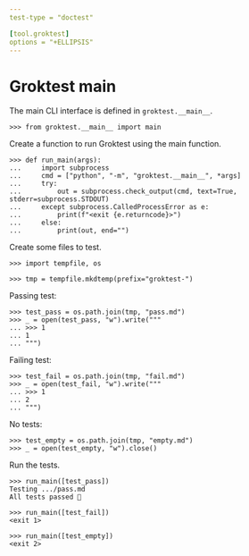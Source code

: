 ```yaml
---
test-type = "doctest"

[tool.groktest]
options = "+ELLIPSIS"
---
```


# Groktest main

The main CLI interface is defined in `groktest.__main__`.

    >>> from groktest.__main__ import main

Create a function to run Groktest using the main function.

    >>> def run_main(args):
    ...     import subprocess
    ...     cmd = ["python", "-m", "groktest.__main__", *args]
    ...     try:
    ...         out = subprocess.check_output(cmd, text=True, stderr=subprocess.STDOUT)
    ...     except subprocess.CalledProcessError as e:
    ...         print(f"<exit {e.returncode}>")
    ...     else:
    ...         print(out, end="")

Create some files to test.

    >>> import tempfile, os

    >>> tmp = tempfile.mkdtemp(prefix="groktest-")

Passing test:

    >>> test_pass = os.path.join(tmp, "pass.md")
    >>> _ = open(test_pass, "w").write("""
    ... >>> 1
    ... 1
    ... """)

Failing test:

    >>> test_fail = os.path.join(tmp, "fail.md")
    >>> _ = open(test_fail, "w").write("""
    ... >>> 1
    ... 2
    ... """)

No tests:

    >>> test_empty = os.path.join(tmp, "empty.md")
    >>> _ = open(test_empty, "w").close()

Run the tests.

    >>> run_main([test_pass])
    Testing .../pass.md
    All tests passed 🎉

    >>> run_main([test_fail])
    <exit 1>

    >>> run_main([test_empty])
    <exit 2>

